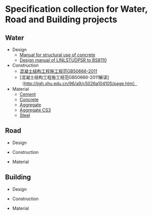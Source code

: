 # Specification collection for Water, Road and Building projects
## Water
- Design
  - [Manual for structural use of concrete](https://www.housingauthority.gov.hk/tc/common/pdf/business-partnerships/resources/concrete.pdf)
  - [Design manual of LINLSTUDPSR to BS8110](http://linkstudpsr.com/uploads/downloads/linkStudPSR-Design-Manual-to-BS8110-v2.0__1302185409.pdf)
- Construction
  - [混凝土结构工程施工规范GB50666-2011](http://www.cqss.gov.cn/upload/20160408/10/160408105615_45190GB50666-2011%E6%B7%B7%E5%87%9D%E5%9C%9F%E7%BB%93%E6%9E%84%E5%B7%A5%E7%A8%8B%E6%96%BD%E5%B7%A5%E8%A7%84%E8%8C%83.pdf)
  - [混凝土结构工程施工规范GB50666-2011解读]（http://jjgh.xhu.edu.cn/96/a9/c5026a104105/page.htm）
- Material
  - [Cement](https://zh.scribd.com/doc/238191647/BS-12-1996-Specification-for-Portland-Cement)
  - [Concrete](http://legacy.ybsitecenter.com/multi-images/uk/legacy/var/ag/13819/105399-Concrete_Complementary_British_Standard.pdf)
  - [Aggregate](http://www.c-s-h.ir/wp-content/uploads/2015/10/BS-882.pdf)
  - [Aggregate CS3](http://www.devb.gov.hk/filemanager/en/content_850/4_Construction_Standard_CS3_2013_Aggregates_for_Concrete.pdf)
  - [Steel]()

## Road
- Design

- Construction

- Material


## Building
- Design

- Construction

- Material
